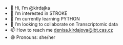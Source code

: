 - 👋 Hi, I’m @kirdajka
- 👀 I’m interested in STROKE
- 🌱 I’m currently learning PYTHON
- 💞️ I’m looking to collaborate on Transcriptomic data
- 📫 How to reach me denisa.kirdajova@ibt.cas.cz
- 😄 Pronouns: she/her

<!---
kirdajka/kirdajka is a ✨ special ✨ repository because its `README.md` (this file) appears on your GitHub profile.
You can click the Preview link to take a look at your changes.
--->
